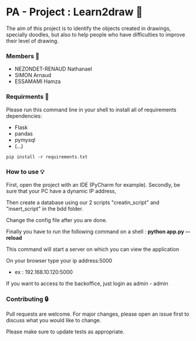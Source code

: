 # **PA - Project : Learn2draw** :art:

The aim of this project is to identify the objects created in drawings, specially doodles, 
but also to help people who have difficulties to improve their level of 
drawing.  

### **Members** :construction_worker:
- NEZONDET-RENAUD Nathanael
- SIMON Arnaud
- ESSAMAMI Hamza

### **Requirments** :rotating_light:

Please run this command line in your shell to install all of 
requirements dependencies:
- Flask
- pandas
- pymysql
- (...)

```md
pip install -r requirements.txt
```

### **How to use** :bulb:

First, open the project with an IDE (PyCharm for example). 
Secondly, be sure that your PC have a dynamic IP address,

Then create a database using our 2 scripts "creatin_script" and "insert_script"
in the bdd folder.

Change the config file after you are done.

Finally you have to run the following command on a shell :
**python app.py --reload**

This command will start a server on which you can view the application

On your browser type your ip address:5000
- ex : 192.168.10.120:5000

If you want to access to the backoffice, just login as admin - admin

### **Contributing** :lock:
Pull requests are welcome. For major changes, please open an issue first 
to discuss what you would like to change.

Please make sure to update tests as appropriate.
